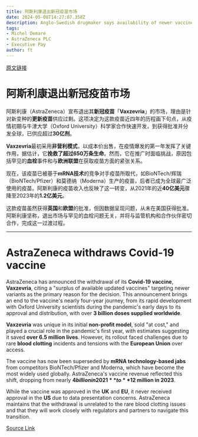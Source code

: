 ```yaml
---
title: 阿斯利康退出新冠疫苗市场
date: 2024-05-08T14:27:07.358Z
description: Anglo-Swedish drugmaker says availability of newer vaccines hit demand for jab
tags: 
- Michel Demaré
- AstraZeneca PLC
- Executive Pay
author: ft
---
```


[原文链接](https://ft.com/content/c1b391c0-bdc7-4b93-884a-8ec4866a7272)

# 阿斯利康退出新冠疫苗市场

阿斯利康（AstraZeneca）宣布退出其**新冠疫苗**「**Vaxzevria**」的市场，理由是针对新变种的**更新疫苗**供应过剩。这项决定为这款疫苗近四年的历程画下句点，从疫情初期与牛津大学（Oxford University）科学家合作快速开发，到获得批准并分发全球，已供应超过**30亿剂**。

**Vaxzevria**最初采用**非营利模式**，以成本价出售，在疫情爆发的第一年发挥了关键作用，据估计，它**挽救了超过650万条生命**。然而，它在推广时面临挑战，原因包括罕见的**血栓**事件和与**欧洲联盟**在获取疫苗方面的紧张关系。

现在，该疫苗已被基于**mRNA技术**的竞争对手疫苗所取代，如BioNTech/辉瑞（BioNTech/Pfizer）和莫德纳（Moderna）生产的疫苗，后者已成为全球最广泛使用的疫苗。阿斯利康的疫苗收入也反映了这一转变，从2021年的近**40亿美元**骤降至2023年的**1.2亿美元**。

这款疫苗虽然获得**英国**和**欧盟**的批准，但因数据呈现问题，从未在美国获得批准。阿斯利康坚称，退出市场与罕见的血栓问题无关，并将与监管机构和合作伙伴密切合作，完成这一过渡过程。

---

# AstraZeneca withdraws Covid-19 vaccine

AstraZeneca has announced the withdrawal of its **Covid-19 vaccine**, **Vaxzevria**, citing a "surplus of available updated vaccines" targeting newer variants as the primary reason for the decision. This announcement brings an end to the vaccine's nearly four-year journey, from its rapid development with Oxford University scientists during the pandemic's early days to its approval and distribution, with over **3 billion doses supplied worldwide**. 

**Vaxzevria** was unique in its initial **non-profit model**, sold "at cost," and played a crucial role in the pandemic's first year, with estimates suggesting it saved **over 6.5 million lives**. However, its rollout faced challenges due to rare **blood clotting** incidents and tensions with the **European Union** over access. 

The vaccine has now been superseded by **mRNA technology-based jabs** from competitors BioNTech/Pfizer and Moderna, which have become the most widely used globally. AstraZeneca's vaccine revenue reflected this shift, dropping from nearly **$4 billion in 2021** to **$12 million in 2023**. 

While the vaccine was approved in the **UK** and **EU**, it never received approval in the **US** due to data presentation concerns. AstraZeneca maintains that the withdrawal is unrelated to the rare blood clotting issues and that they will work closely with regulators and partners to navigate this transition.

[Source Link](https://ft.com/content/c1b391c0-bdc7-4b93-884a-8ec4866a7272)

